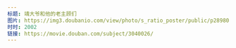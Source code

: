 ```yaml
---
标题: 靖大爷和他的老主顾们
图片: https://img3.doubanio.com/view/photo/s_ratio_poster/public/p2898007197.jpg
时时: 2002
链接: https://movie.douban.com/subject/3040026/
---
```

